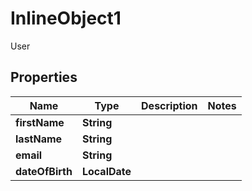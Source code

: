 

# InlineObject1

User
## Properties

Name | Type | Description | Notes
------------ | ------------- | ------------- | -------------
**firstName** | **String** |  | 
**lastName** | **String** |  | 
**email** | **String** |  | 
**dateOfBirth** | **LocalDate** |  | 



